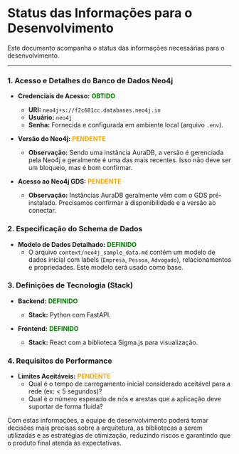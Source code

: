# Status das Informações para o Desenvolvimento

Este documento acompanha o status das informações necessárias para o desenvolvimento.

---

### 1. Acesso e Detalhes do Banco de Dados Neo4j

- **Credenciais de Acesso:** <span style="color:green;font-weight:bold;">OBTIDO</span>
  - **URI:** `neo4j+s://f2c681cc.databases.neo4j.io`
  - **Usuário:** `neo4j`
  - **Senha:** Fornecida e configurada em ambiente local (arquivo `.env`).

- **Versão do Neo4j:** <span style="color:orange;font-weight:bold;">PENDENTE</span>
  - **Observação:** Sendo uma instância AuraDB, a versão é gerenciada pela Neo4j e geralmente é uma das mais recentes. Isso não deve ser um bloqueio, mas é bom confirmar.

- **Acesso ao Neo4j GDS:** <span style="color:orange;font-weight:bold;">PENDENTE</span>
  - **Observação:** Instâncias AuraDB geralmente vêm com o GDS pré-instalado. Precisamos confirmar a disponibilidade e a versão ao conectar.

### 2. Especificação do Schema de Dados

- **Modelo de Dados Detalhado:** <span style="color:green;font-weight:bold;">DEFINIDO</span>
  - O arquivo `context/neo4j_sample_data.md` contém um modelo de dados inicial com labels (`Empresa`, `Pessoa`, `Advogado`), relacionamentos e propriedades. Este modelo será usado como base.

### 3. Definições de Tecnologia (Stack)

- **Backend:** <span style="color:green;font-weight:bold;">DEFINIDO</span>
  - **Stack:** Python com FastAPI.

- **Frontend:** <span style="color:green;font-weight:bold;">DEFINIDO</span>
  - **Stack:** React com a biblioteca Sigma.js para visualização.

### 4. Requisitos de Performance

- **Limites Aceitáveis:** <span style="color:orange;font-weight:bold;">PENDENTE</span>
  - Qual é o tempo de carregamento inicial considerado aceitável para a rede (ex: < 5 segundos)?
  - Qual é o número esperado de nós e arestas que a aplicação deve suportar de forma fluida?

Com estas informações, a equipe de desenvolvimento poderá tomar decisões mais precisas sobre a arquitetura, as bibliotecas a serem utilizadas e as estratégias de otimização, reduzindo riscos e garantindo que o produto final atenda às expectativas. 